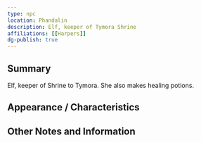 ```yaml
---
type: npc
location: Phandalin
description: Elf, keeper of Tymora Shrine
affiliations: [[Harpers]]
dg-publish: true
---
```

## Summary
Elf, keeper of Shrine to Tymora. She also makes healing potions.

## Appearance / Characteristics


## Other Notes and Information